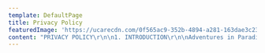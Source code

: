 ```yaml
---
template: DefaultPage
title: Privacy Policy
featuredImage: 'https://ucarecdn.com/0f565ac9-352b-4894-a281-163dae3c2385/'
content: "PRIVACY POLICY\r\n\n1. INTRODUCTION\r\n\nAdventures in Paradise Pty Ltd (ACN 166 501 622) (t/a Sailing in Paradise, we, our, us) recognises the importance of protecting the privacy and the rights of individuals in relation to their personal information. This Privacy Policy sets out our commitment to protecting the privacy of your personal information that we collect through this website (Site) or directly from you. We respect the privacy of personal information you may provide to us. The way we manage your personal information is governed by the Privacy Act 1988 (Cth) (“Act”) and the National Privacy Principles (“NPPs”) established under the Act. We also uphold your rights to privacy if you are based in the European Union, in accordance with the General Data Protection Regulation (GDPR) (EU).  Your rights under the GDPR are listed in clause 16. If you do not wish to provide personal information to us, then you do not have to do so.  However, this may affect your use of this Site or any products and services offered on it.\r\n\n2. WHAT IS YOUR PERSONAL INFORMATION?\r\n\nWhen used in this privacy policy, the term “personal information” has the meaning given to it in the Privacy Act and GDPR.  In general terms, it is any information that can be used to personally identify you. This may include your name, address, telephone number, email address and profession or occupation.  If the information we collect personally identifies you, or you are reasonably identifiable from it, the information will be considered personal information. We may also collect some information that is not personal information because it does not identify you or anyone else.  For example, we may collect anonymous answers to surveys or aggregated information about how users use our website. Your personal information will not be shared, sold, rented or disclosed other than as described in this privacy policy.\r\n\n3. COLLECTING YOUR PERSONAL INFORMATION\r\n\nSailing in Paradise may collect the following personal information from you:\r\n\n•\tName\r\n\n•\tResidential address and/or mailing address\r\n\n•\tEmail address\r\n\n•\tTelephone number\r\n\n•\tAge or date of birth\r\n\n•\tGender\r\n\n•\tSocial media account names\r\n\n•\tOccupation\r\n\n•\tIP address\r\n\n•\tAnonymous website usage information and statistics\r\n\n•\tCorrespondence between you and us\r\n\n•\tTransactional information about any purchases or enquiries of our services\r\n\nWe collect personal information about you so that we can perform our business activities and functions and to provide best possible quality of customer service.  We collect, hold, use and disclose your personal information for the following purposes:\r\n\n•\tTo provide our services to you\r\n\n•\tTo conduct internal record keeping\r\n\n•\tTo identify and understand your needs\r\n\n•\tTo send communications requested by you\r\n\n•\tTo answer enquiries and provide information or advice about existing and new services\r\n\n•\tTo conduct market research, business development and marketing activities (including direct marketing)\r\n\n•\tTo provide you with access to protected areas of our website\r\n\n•\tTo customise, improve and ensure proper functioning of our website\r\n\n•\tTo run competitions or offer additional benefits to you\r\n\n•\tTo send you promotional information about third parties that we think you may find interesting\r\n\n•\tTo comply with any law, rule, regulation, lawful and binding determination, decision or direction of a regulator, or in co-operation with any governmental authority\r\n\nIf you do not provide us with your personal information, it is generally not possible for us to provide you with the products or services you have requested. Where it is lawful and practical to do so, we may allow you to deal with us anonymously. We do not use ‘Identifiers’ to identify your personal information in our systems. An “identifier” is a unique identification number assigned to you by the Commonwealth Government or a Commonwealth Government Agency. Examples of identifiers include your Tax File Number (TFN) or Medicare number.\r\n\n4. HOW DO WE COLLECT YOUR PERSONAL INFORMATION?\r\n\nWe collect your personal information directly from you unless it is unreasonable or impracticable to do so.  When collecting personal information from you, we may collect in ways including:\r\n\n•\tWhen you make an enquiry about our services\r\n\n•\tThrough your access and use of our website, including when you register as a member of our website\r\n\n•\tDuring conversations between you and our representatives\r\n\n•\tWhen you ask to be placed on one of our subscription/mailing lists\r\n\n•\tWhen you become a client or customer of ours or otherwise use our products or services\r\n\n•\tWhen you voluntarily provide us with feedback and customer information collected in the process of conducting customer surveys for market research purposes\r\n\n5. WHAT HAPPENS IF WE CAN’T COLLECT YOUR PERSONAL INFORMATION?\r\n\nIf you do not provide us with the personal information described above, some or all of the following may happen:\r\n\n•\tWe may not be able to provide our products or services to you, either to the same standard or at all\r\n\n•\tWe may not be able to provide you with information about services that you may want, including information about special promotions\r\n\n•\tWe may be unable to tailor the content of our website to your preferences and your experience of our website may not be as enjoyable or useful\r\n\n6. OUR WEBSITE\r\n\nSITE USER TRACKING EXPERIENCE\r\n\nWe may use tracking software to review and improve your experience of our Site. In particular, we may use the Facebook Pixel and Google Analytics Advertising products: Remarketing with Google Analytics and Google Analytics Demographics and Interest Reporting. Google Analytics collects data about our Site traffic via Google Advertising cookies and anonymous identifiers. Data collected via these Google products is not linked with any personally identifiable information you submit while on our Site. If you wish to opt out of the Google Analytics data collection, you may do so on Google’s Site at https://tools.google.com/dlpage/gaoptout/.\r\n\nCOOKIES\r\n\nWhen you access our Site, we may send a “cookie” (which is a small summary file containing a unique ID number) to your computer.  This enables us to recognise your computer and greet you each time you visit our website without bothering you with a request to register.  It also enables us to keep track of services you view so that, if you consent, we can send you news about those services. We also use cookies to measure traffic patterns, to determine which areas of our website have been visited and to measure transaction patterns in the aggregate.  We use this to research our users’ habits so that we can improve our online services. Our cookies do not collect personal information. You can set your browser to notify you when a cookie has been sent. This allows you to decide whether or not to accept or reject the cookie (although rejecting a cookie may affect your use of a website). If your computer does not accept cookies, you may not be able to make full use of the our website. If you do not wish to receive cookies, you can set your browser so that your computer does not accept them. We may log IP addresses (that is, the electronic addresses of computers connected to the Internet) to analyse trends, administer the website, track users’ movements, and gather broad demographic information.\r\n\nSECURITY\r\n\nAs our website is linked to the Internet, and the Internet is inherently insecure, we cannot provide any assurance regarding the security of transmission of information you communicate to us online.  We also cannot guarantee that the information you supply will not be intercepted while being transmitted over the Internet. Accordingly, any personal information or other information which you transmit to us online is transmitted at your own risk.\r\n\nLINKS\r\n\nWe provide links to websites outside of our website, as well as to third-party websites. These linked sites are not under our control, and we cannot accept responsibility for the conduct of companies, businesses, affiliates, advertisers and sponsors, linked to our website. Before disclosing your personal information on any other website, we advise you to examine the terms and conditions of using that websites and its privacy policy. Third party websites are responsible for informing you about their own privacy practices.\r\n\n7. WHO DO WE DISCLOSE YOUR INFORMATION TO?\r\n\nWe may disclose your personal information to:\r\n\n•\tOur employees, contractors or service providers for the purposes of operating our website or our business, fulfilling requests by you, and to otherwise provide services to you including, without limitation, web hosting providers, IT systems administrators, mailing houses, couriers, payment processors, data entry service providers, electronic network administrators, debt collectors, and professional advisors such as accountants, solicitors, business advisors and consultants\r\n\n•\tSuppliers and other third parties with whom we have commercial relationships, for business, marketing, and related purposes\r\n\n•\tCredit reporting agencies and courts, tribunals, regulatory authorities where customers fail to pay for goods or services provided by us to them, and other law enforcement officers as required by Law; and\r\n\n•\tAny other organisation for any authorised purpose with your express consent.\r\n\nWe only disclose this information if the third party has agreed to comply with the standards in our Privacy Policy. If there is a change of control of our business or a sale or transfer of business assets, we reserve the right to transfer to the extent permissible at law our user databases, together with any personal information and non-personal information contained in those databases. This information may be disclosed to a potential purchaser. We would seek to only disclose information in good faith and where we have sought to maintain confidentiality.\r\n\n8. DIRECT MARKETING MATERIALS\r\n\nWe may send you direct marketing communications and information about our services that we consider may be of interest to you.  These communications may be sent in various forms, including mail, SMS and email, in accordance with applicable marketing laws, such as the Spam Act 2003 (Cth).  If you indicate a preference for a method of communication, we will endeavour to use that method whenever practical to do so.  In addition, at any time you may opt-out of receiving marketing communications from us by contacting us (see the details below) or by using opt-out facilities provided in the marketing communications and we will then ensure that your name is removed from our subscription/mailing list. We do not provide your personal information to other organisations for the purposes of direct marketing. There may be times when the law requires us to provide certain product information to you (for example, product safety notices). We will continue to send you this information even though you have told us you do not wish to receive other types of information about our products.\r\n\n9. SECURITY AND DATA QUALITY\r\n\nWe take reasonable steps to ensure your personal information is protected from misuse and loss and from unauthorised access, modification or disclosure. We strive to ensure the security, integrity and privacy of personal information that you submit to us through our website. Unfortunately, no data transmission over the Internet can be guaranteed to be totally secure. We endeavour to take all reasonable steps to protect the personal information you may transmit to us or from our online products and services. Once we do receive your transmission, we will also make our best efforts to ensure its security on our systems. In addition, our employees and the contractors who provide services related to our information systems are obliged to respect the confidentiality of any personal information held by us. We may hold your information in either electronic or hard copy form.  Personal information is destroyed or de-identified when no longer needed or when we are no longer required by Law to retain it (whichever is the latter).\r\n\n10. HOW LONG DO YOU RETAIN MY PERSONAL DATA FOR?\r\n\nWe will only keep your personal data for as long as necessary to fulfill the purposes we collected it for, including for the purposes of satisfying any legal, accounting, or reporting requirements. To determine the appropriate retention period for personal data, we consider the amount, nature, and sensitivity of the personal data, the potential risk of harm from unauthorised use or disclosure of your personal data, the purposes for which we process your personal data and whether we can achieve those purposes through other means, and the applicable legal requirements. By Law we have to keep basic information about our customers (including Contact, Identity, Financial and Transaction Data) for five years for Australian tax law purposes. In some circumstances you can ask us to delete your data; see your legal rights below for further information. In some circumstances, we may anonymise your personal data (so that it can no longer be associated with you) for research or statistical purposes in which case we may use this information indefinitely without further notice to you.\r\n\n11. HOW CAN YOU ACCESS AND CORRECT YOUR PERSONAL INFORMATION?\r\n\nTo effectively conduct our business with you, it is important that the personal information we hold about you is complete, accurate and current. At any time while we hold your personal information, we may ask you to tell us of any changes to your personal information. You may request access to any personal information we hold about you at any time by contacting us (see the details below).  Where we hold information that you are entitled to access, we will try to provide you with suitable means of accessing it (for example, by mailing or emailing it to you).  We may charge you a reasonable fee to cover our administrative and other reasonable costs in providing the information to you. We will not charge for simply making the request and will not charge for making any corrections to your personal information. There may be instances where we cannot grant you access to the personal information we hold.  For example, we may need to refuse access if granting access would interfere with the privacy of others (such as our contractors) or if it would result in a breach of confidentiality.  If that happens, we will give you written reasons for any refusal. If you believe that personal information we hold about you is incorrect, incomplete or inaccurate, then you may request us to amend it.  We will consider if the information requires correction. If we do not agree that there are grounds for correction, then we will add a note to the personal information stating that you disagree with it.\r\n\n12. HOW CAN YOU WITHDRAW YOUR CONSENT TO THIS PRIVACY POLICY?\r\n\nYou may withdraw your consent to this privacy policy at any point.  If you wish to withdraw your consent to our collection and retention of your data, please contact our Data Protection Officer at admin+privacy@sailinginparadise.com.au and we can arrange for your data to be deleted.  However, this may affect your use of this Site or any products and services offered on it. You may choose to restrict the collection or use of your personal information. If you have previously agreed to us using your personal information for direct marketing purposes, you may change your mind at any time by contacting us at the email address listed in this Privacy Policy. To unsubscribe from our e-mail database, or opt out of any communications, please contact us at the email address listed at the start of the Privacy Policy, with “Unsubscribe” in the subject line of the e-mail.\r\n\n13. WHAT IS THE PROCESS FOR COMPLAINING ABOUT A BREACH OF PRIVACY?\r\n\nIf you believe that your privacy has been breached, please contact us using the contact information below and provide details of the incident so that we can investigate it.  We will treat your complaint confidentially, investigate your complaint and aim to ensure that we contact you and your complaint is resolved within a reasonable time (and in any event within the time required by the Privacy Act and/or the GDPR, if applicable). If you are not satisfied with how we handled your complaint, you can lodge a complaint with the Federal Privacy Commissioner, at: Telephone: 1300 363 992 TTY: 1800 620 241 (this number is dedicated for the hearing impaired only, no voice calls) Post: Director of Complaints, Office of the Federal Privacy Commissioner, GPO Box 5218, SYDNEY NSW 2001 Fax: +61 2 9284 9666 Email: privacy@privacy.gov.au\r\n\n14. CONTACTING US\r\n\nIf you have any questions about this privacy policy, any concerns or a complaint regarding the treatment of your privacy or a possible breach of your data, please contact our Data Protection Officer using the details set out below.  We will treat your requests or complaints confidentially. Our representative will contact you within a reasonable time after receipt of your complaint to discuss your concerns and outline options regarding how they may be resolved.  We will aim to ensure that your complaint is resolved in timely and appropriate manner. You can contact our Data Protection Officer as follows: Name: Jessica Buckley Email: admin+privacy@sailinginparadise.com.au\r\n\n15. CHANGES TO OUR PRIVACY POLICY\r\n\nWe may change this privacy policy from time to time, however, we will notify you of any changes to our privacy policy as and when they are made.  Any updated versions of this privacy policy will be posted on our website (www.sailigninparadise.com.au) and will be effective from the date of posting. This privacy policy was last updated on 21 July 2019.\r\n\n16. IF I AM BASED IN THE EU, WHAT ARE MY LEGAL RIGHTS UNDER THE GDPR?\r\n\nIf the General Data Protection Regulation applies to you because you are in the European Union, you have rights under data protection laws in relation to your personal data:\r\n\n•\tThe right to be informed – that’s an obligation on us to inform you how we use your personal data;\r\n\n•\tThe right of access – that’s a right to make what’s known as a ‘data subject access request’ for copy of the personal data we hold about you;\r\n\n•\tThe right to rectification – that’s a right to make us correct personal data about you that may be incomplete or inaccurate;\r\n\n•\tThe right to erasure – that’s also known as the ‘right to be forgotten’ where in certain circumstances you can ask us to delete the personal data we have about you (unless there’s an overriding legal reason we need to keep it);\r\n\n•\tThe right to restrict processing – that’s a right for you in certain circumstances to ask us to suspend processing personal data;\r\n\n•\tThe right to data portability – that’s a right for you to ask us for a copy of your personal data in a common format (for example, a .csv file);\r\n\n•\tThe right to object – that’s a right for you to object to us processing your personal data (for example, if you object to us processing your data for direct marketing); and\r\n\n•\tRights in relation to automated decision making and profiling – that’s a right you have for us to be transparent about any profiling we do, or any automated decision making.\r\n\nThese rights are subject to certain rules around when you can exercise them. If you wish to exercise any of the rights set out above, please contact us at admin+privacy@sailinginparadise.co"
---
```


